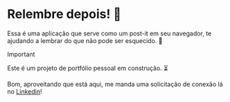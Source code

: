 # Relembre depois! :pencil:

Essa é uma aplicação que serve como um post-it em seu navegador, te ajudando a lembrar do que não pode ser esquecido. :no_good:

> [!IMPORTANT]
> Este é um projeto de portfólio pessoal em construção. :hourglass_flowing_sand:

Bom, aproveitando que está aqui, me manda uma solicitação de conexão lá no [Linkedin](https://www.linkedin.com/in/pamelabadermann/)!
